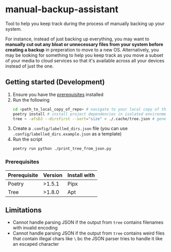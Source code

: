 # manual-backup-assistant
Tool to help you keep track during the process of manually backing up your system.

For instance, instead of just backing up everything, you may want to **manually cut out any bloat or unnecessary files from your system before creating a backup** in preperation to move to a new OS. Alternatively, you may be looking for something to help you keep track as you move a subset of your media to cloud services so that it's available across all your devices instead of just the one.

## Getting started (Development)

1. Ensure you have the [prerequisites](#prerequisites) installed
2. Run the following
    ```bash
    cd <path_to_local_copy_of_repo> # navigate to your local copy of this repo
    poetry install # install project dependencies in isolated environment
    tree ~ -afsDJ --dirsfirst --sort="size" > ./.cache/tree.json # generate dir tree report
    ```
3. Create a `.config/labelled_dirs.json` file (you can use `.config/labelled_dirs.example.json` as a template)
4. Run the script
    ```bash
    poetry run python ./print_tree_from_json.py
    ```

### Prerequisites

| Prerequisite | Version | Install with |
| ------------ | ------- | ------------ |
| Poetry       | >1.5.1  | Pipx         |
| Tree         | >1.8.0  | Apt          |

## Limitations

- Cannot handle parsing JSON if the output from `tree` contains filenames with invalid encoding
- Cannot handle parsing JSON if the output from `tree` contains weird files that contain illegal chars like `\` bc the JSON parser tries to handle it like an escaped character
